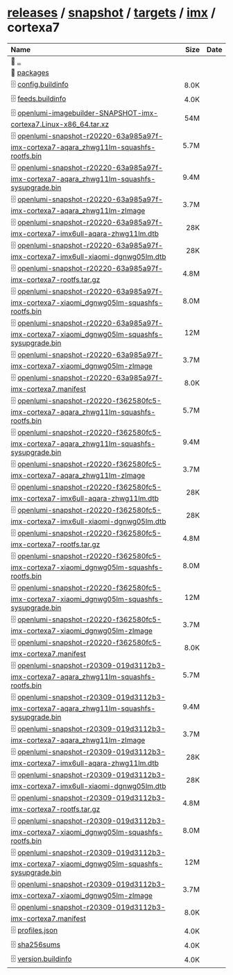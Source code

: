 ---
---

# [releases](/releases/) / [snapshot](/releases/snapshot/) / [targets](/releases/snapshot/targets/) / [imx](/releases/snapshot/targets/imx/) / cortexa7


| Name | Size | Date |
|:---|---:|---|
| 📁 [..](../) | | |
| 📁 [packages](packages) | | |
| 🗄️ [config.buildinfo](./config.buildinfo) | 8.0K | |
| 🗄️ [feeds.buildinfo](./feeds.buildinfo) | 4.0K | |
| 🗄️ [openlumi-imagebuilder-SNAPSHOT-imx-cortexa7.Linux-x86_64.tar.xz](./openlumi-imagebuilder-SNAPSHOT-imx-cortexa7.Linux-x86_64.tar.xz) | 54M | |
| 🗄️ [openlumi-snapshot-r20220-63a985a97f-imx-cortexa7-aqara_zhwg11lm-squashfs-rootfs.bin](./openlumi-snapshot-r20220-63a985a97f-imx-cortexa7-aqara_zhwg11lm-squashfs-rootfs.bin) | 5.7M | |
| 🗄️ [openlumi-snapshot-r20220-63a985a97f-imx-cortexa7-aqara_zhwg11lm-squashfs-sysupgrade.bin](./openlumi-snapshot-r20220-63a985a97f-imx-cortexa7-aqara_zhwg11lm-squashfs-sysupgrade.bin) | 9.4M | |
| 🗄️ [openlumi-snapshot-r20220-63a985a97f-imx-cortexa7-aqara_zhwg11lm-zImage](./openlumi-snapshot-r20220-63a985a97f-imx-cortexa7-aqara_zhwg11lm-zImage) | 3.7M | |
| 🗄️ [openlumi-snapshot-r20220-63a985a97f-imx-cortexa7-imx6ull-aqara-zhwg11lm.dtb](./openlumi-snapshot-r20220-63a985a97f-imx-cortexa7-imx6ull-aqara-zhwg11lm.dtb) | 28K | |
| 🗄️ [openlumi-snapshot-r20220-63a985a97f-imx-cortexa7-imx6ull-xiaomi-dgnwg05lm.dtb](./openlumi-snapshot-r20220-63a985a97f-imx-cortexa7-imx6ull-xiaomi-dgnwg05lm.dtb) | 28K | |
| 🗄️ [openlumi-snapshot-r20220-63a985a97f-imx-cortexa7-rootfs.tar.gz](./openlumi-snapshot-r20220-63a985a97f-imx-cortexa7-rootfs.tar.gz) | 4.8M | |
| 🗄️ [openlumi-snapshot-r20220-63a985a97f-imx-cortexa7-xiaomi_dgnwg05lm-squashfs-rootfs.bin](./openlumi-snapshot-r20220-63a985a97f-imx-cortexa7-xiaomi_dgnwg05lm-squashfs-rootfs.bin) | 8.0M | |
| 🗄️ [openlumi-snapshot-r20220-63a985a97f-imx-cortexa7-xiaomi_dgnwg05lm-squashfs-sysupgrade.bin](./openlumi-snapshot-r20220-63a985a97f-imx-cortexa7-xiaomi_dgnwg05lm-squashfs-sysupgrade.bin) | 12M | |
| 🗄️ [openlumi-snapshot-r20220-63a985a97f-imx-cortexa7-xiaomi_dgnwg05lm-zImage](./openlumi-snapshot-r20220-63a985a97f-imx-cortexa7-xiaomi_dgnwg05lm-zImage) | 3.7M | |
| 🗄️ [openlumi-snapshot-r20220-63a985a97f-imx-cortexa7.manifest](./openlumi-snapshot-r20220-63a985a97f-imx-cortexa7.manifest) | 8.0K | |
| 🗄️ [openlumi-snapshot-r20220-f362580fc5-imx-cortexa7-aqara_zhwg11lm-squashfs-rootfs.bin](./openlumi-snapshot-r20220-f362580fc5-imx-cortexa7-aqara_zhwg11lm-squashfs-rootfs.bin) | 5.7M | |
| 🗄️ [openlumi-snapshot-r20220-f362580fc5-imx-cortexa7-aqara_zhwg11lm-squashfs-sysupgrade.bin](./openlumi-snapshot-r20220-f362580fc5-imx-cortexa7-aqara_zhwg11lm-squashfs-sysupgrade.bin) | 9.4M | |
| 🗄️ [openlumi-snapshot-r20220-f362580fc5-imx-cortexa7-aqara_zhwg11lm-zImage](./openlumi-snapshot-r20220-f362580fc5-imx-cortexa7-aqara_zhwg11lm-zImage) | 3.7M | |
| 🗄️ [openlumi-snapshot-r20220-f362580fc5-imx-cortexa7-imx6ull-aqara-zhwg11lm.dtb](./openlumi-snapshot-r20220-f362580fc5-imx-cortexa7-imx6ull-aqara-zhwg11lm.dtb) | 28K | |
| 🗄️ [openlumi-snapshot-r20220-f362580fc5-imx-cortexa7-imx6ull-xiaomi-dgnwg05lm.dtb](./openlumi-snapshot-r20220-f362580fc5-imx-cortexa7-imx6ull-xiaomi-dgnwg05lm.dtb) | 28K | |
| 🗄️ [openlumi-snapshot-r20220-f362580fc5-imx-cortexa7-rootfs.tar.gz](./openlumi-snapshot-r20220-f362580fc5-imx-cortexa7-rootfs.tar.gz) | 4.8M | |
| 🗄️ [openlumi-snapshot-r20220-f362580fc5-imx-cortexa7-xiaomi_dgnwg05lm-squashfs-rootfs.bin](./openlumi-snapshot-r20220-f362580fc5-imx-cortexa7-xiaomi_dgnwg05lm-squashfs-rootfs.bin) | 8.0M | |
| 🗄️ [openlumi-snapshot-r20220-f362580fc5-imx-cortexa7-xiaomi_dgnwg05lm-squashfs-sysupgrade.bin](./openlumi-snapshot-r20220-f362580fc5-imx-cortexa7-xiaomi_dgnwg05lm-squashfs-sysupgrade.bin) | 12M | |
| 🗄️ [openlumi-snapshot-r20220-f362580fc5-imx-cortexa7-xiaomi_dgnwg05lm-zImage](./openlumi-snapshot-r20220-f362580fc5-imx-cortexa7-xiaomi_dgnwg05lm-zImage) | 3.7M | |
| 🗄️ [openlumi-snapshot-r20220-f362580fc5-imx-cortexa7.manifest](./openlumi-snapshot-r20220-f362580fc5-imx-cortexa7.manifest) | 8.0K | |
| 🗄️ [openlumi-snapshot-r20309-019d3112b3-imx-cortexa7-aqara_zhwg11lm-squashfs-rootfs.bin](./openlumi-snapshot-r20309-019d3112b3-imx-cortexa7-aqara_zhwg11lm-squashfs-rootfs.bin) | 5.7M | |
| 🗄️ [openlumi-snapshot-r20309-019d3112b3-imx-cortexa7-aqara_zhwg11lm-squashfs-sysupgrade.bin](./openlumi-snapshot-r20309-019d3112b3-imx-cortexa7-aqara_zhwg11lm-squashfs-sysupgrade.bin) | 9.4M | |
| 🗄️ [openlumi-snapshot-r20309-019d3112b3-imx-cortexa7-aqara_zhwg11lm-zImage](./openlumi-snapshot-r20309-019d3112b3-imx-cortexa7-aqara_zhwg11lm-zImage) | 3.7M | |
| 🗄️ [openlumi-snapshot-r20309-019d3112b3-imx-cortexa7-imx6ull-aqara-zhwg11lm.dtb](./openlumi-snapshot-r20309-019d3112b3-imx-cortexa7-imx6ull-aqara-zhwg11lm.dtb) | 28K | |
| 🗄️ [openlumi-snapshot-r20309-019d3112b3-imx-cortexa7-imx6ull-xiaomi-dgnwg05lm.dtb](./openlumi-snapshot-r20309-019d3112b3-imx-cortexa7-imx6ull-xiaomi-dgnwg05lm.dtb) | 28K | |
| 🗄️ [openlumi-snapshot-r20309-019d3112b3-imx-cortexa7-rootfs.tar.gz](./openlumi-snapshot-r20309-019d3112b3-imx-cortexa7-rootfs.tar.gz) | 4.8M | |
| 🗄️ [openlumi-snapshot-r20309-019d3112b3-imx-cortexa7-xiaomi_dgnwg05lm-squashfs-rootfs.bin](./openlumi-snapshot-r20309-019d3112b3-imx-cortexa7-xiaomi_dgnwg05lm-squashfs-rootfs.bin) | 8.0M | |
| 🗄️ [openlumi-snapshot-r20309-019d3112b3-imx-cortexa7-xiaomi_dgnwg05lm-squashfs-sysupgrade.bin](./openlumi-snapshot-r20309-019d3112b3-imx-cortexa7-xiaomi_dgnwg05lm-squashfs-sysupgrade.bin) | 12M | |
| 🗄️ [openlumi-snapshot-r20309-019d3112b3-imx-cortexa7-xiaomi_dgnwg05lm-zImage](./openlumi-snapshot-r20309-019d3112b3-imx-cortexa7-xiaomi_dgnwg05lm-zImage) | 3.7M | |
| 🗄️ [openlumi-snapshot-r20309-019d3112b3-imx-cortexa7.manifest](./openlumi-snapshot-r20309-019d3112b3-imx-cortexa7.manifest) | 8.0K | |
| 🗄️ [profiles.json](./profiles.json) | 4.0K | |
| 🗄️ [sha256sums](./sha256sums) | 4.0K | |
| 🗄️ [version.buildinfo](./version.buildinfo) | 4.0K | |

